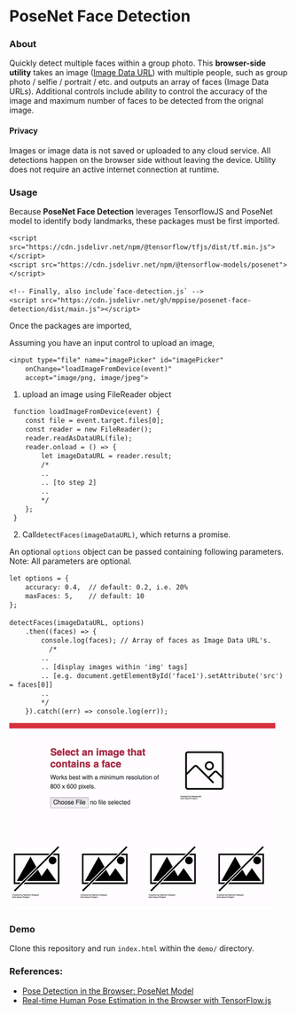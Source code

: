 # PoseNet Face Detection


### About
Quickly detect multiple faces within a group photo. This **browser-side utility** takes an image ([Image Data URL](https://developer.mozilla.org/en-US/docs/Web/HTTP/Basics_of_HTTP/Data_URIs)) with multiple people, such as group photo / selfie / portrait / etc. and outputs an array of faces (Image Data URLs). Additional controls include ability to control the accuracy of the image and maximum number of faces to be detected from the orignal image. 

#### Privacy
Images or image data is not saved or uploaded to any cloud service. All detections happen on the browser side without leaving the device. Utility does not require an active internet connection at runtime.


### Usage
Because **PoseNet Face Detection** leverages TensorflowJS and PoseNet model to identify body landmarks, these packages must be first imported.


```
<script src="https://cdn.jsdelivr.net/npm/@tensorflow/tfjs/dist/tf.min.js"> </script>
<script src="https://cdn.jsdelivr.net/npm/@tensorflow-models/posenet"></script>

<!-- Finally, also include`face-detection.js` -->
<script src="https://cdn.jsdelivr.net/gh/mppise/posenet-face-detection/dist/main.js"></script>
```

Once the packages are imported, 

Assuming you have an input control to upload an image,

```
<input type="file" name="imagePicker" id="imagePicker" 
    onChange="loadImageFromDevice(event)" 
    accept="image/png, image/jpeg">
```

1. upload an image using FileReader object

```
 function loadImageFromDevice(event) {
    const file = event.target.files[0];
    const reader = new FileReader();
    reader.readAsDataURL(file);
    reader.onload = () => {
        let imageDataURL = reader.result; 
        /*
        ..
        .. [to step 2]
        ..
        */
    };
 }
```

2. Call`detectFaces(imageDataURL)`, which returns a promise.

An optional `options` object  can be passed containing following parameters. Note: All parameters are optional.

```
let options = {
    accuracy: 0.4,  // default: 0.2, i.e. 20%
    maxFaces: 5,    // default: 10
};

detectFaces(imageDataURL, options)
    .then((faces) => {
        console.log(faces); // Array of faces as Image Data URL's.
          /*
        ..
        .. [display images within 'img' tags]
        .. [e.g. document.getElementById('face1').setAttribute('src') = faces[0]]
        ..
        */
    }).catch((err) => console.log(err));
```

  ![Face Detection in action](facedetectioninaction.gif)



### Demo
Clone this repository and run `index.html` within the `demo/` directory.


### References:
- [Pose Detection in the Browser: PoseNet Model](https://github.com/tensorflow/tfjs-models/tree/master/posenet)
- [Real-time Human Pose Estimation in the Browser with TensorFlow.js](https://medium.com/tensorflow/real-time-human-pose-estimation-in-the-browser-with-tensorflow-js-7dd0bc881cd5)

